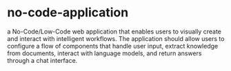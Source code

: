 # no-code-application
 a No-Code/Low-Code web application that enables users to visually create and interact  with intelligent workflows. The application should allow users to configure a flow of components  that handle user input, extract knowledge from documents, interact with language models, and  return answers through a chat interface.
